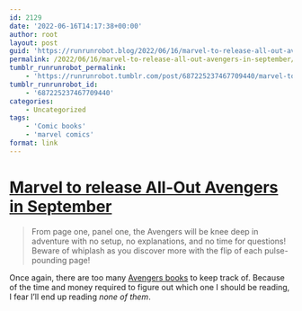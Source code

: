 ```yaml
---
id: 2129
date: '2022-06-16T14:17:38+00:00'
author: root
layout: post
guid: 'https://runrunrobot.blog/2022/06/16/marvel-to-release-all-out-avengers-in-september/'
permalink: /2022/06/16/marvel-to-release-all-out-avengers-in-september/
tumblr_runrunrobot_permalink:
    - 'https://runrunrobot.tumblr.com/post/687225237467709440/marvel-to-release-all-out-avengers-in-september'
tumblr_runrunrobot_id:
    - '687225237467709440'
categories:
    - Uncategorized
tags:
    - 'Comic books'
    - 'marvel comics'
format: link
---
```


# [Marvel to release All-Out Avengers in September](https://majorspoilers.com/2022/06/16/marvel-to-release-all-out-avengers-in-september/)

> From page one, panel one, the Avengers will be knee deep in adventure with no setup, no explanations, and no time for questions! Beware of whiplash as you discover more with the flip of each pulse-pounding page!

Once again, there are too many [Avengers books](https://www.marvel.com/search?limit=20&content_type=comics&query=avengers) to keep track of. Because of the time and money required to figure out which one I should be reading, I fear I’ll end up reading *none of them*.